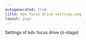 ```yaml
---
autogenerated: true
title: Kdv focus drive settings.png
layout: page
---
```


Settings of kdv focus drive (z-stage)
